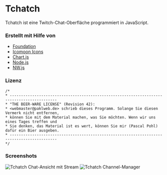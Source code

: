 # Tchatch
Tchatch ist eine Twitch-Chat-Oberfläche programmiert in JavaScript.

### Erstellt mit Hilfe von
* [Foundation](http://foundation.zurb.com/)
* [Icomoon Icons](http://icomoon.io/)
* [Chart.js](http://www.chartjs.org/)
* [Node.js](http://nodejs.org/)
* [NW.js](http://nwjs.io/)

### Lizenz

	/*
	* -------------------------------------------------------------------------------------------
	* "THE BEER-WARE LICENSE" (Revision 42):
	* <webmaster@paklweb.de> schrieb dieses Programm. Solange Sie diesen Vermerk nicht entfernen,
	* können Sie mit dem Material machen, was Sie möchten. Wenn wir uns eines Tages treffen und
	* Sie denken, das Material ist es wert, können Sie mir (Pascal Pohl) dafür ein Bier ausgeben.
	* -------------------------------------------------------------------------------------------
	*/

### Screenshots
![Tchatch Chat-Ansicht mit Stream](https://dl.dropboxusercontent.com/u/16631598/tchatch_screenshot.jpg)
![Tchatch Channel-Manager](https://dl.dropboxusercontent.com/u/16631598/tchatch_screenshot_2.jpg)